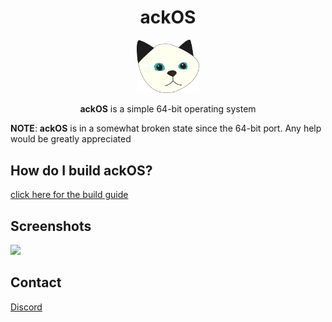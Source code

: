 <div align="center">

# ackOS

<img src="assets/logo.png" width="100px"></img>

**ackOS** is a simple 64-bit operating system

</div>

**NOTE**: 
**ackOS** is in a somewhat broken state since the 64-bit port. Any help would be greatly appreciated 

## How do I build ackOS?
[click here for the build guide](manual/build.md)

## Screenshots
![](https://i.imgur.com/sBRftt4.png)

## Contact
[Discord](https://discord.gg/m6hvtv)
